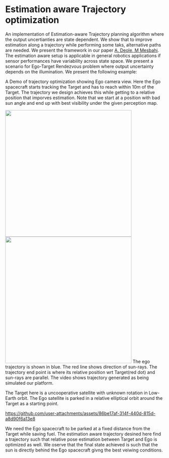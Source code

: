 # Estimation aware Trajectory optimization
An implementation of Estimation-aware Trajectory planning algorithm where the output uncertianties are state dependent. We show that to improve estimation along a trajectory while performing some taks, alternative paths are needed. We present the framework in our paper [A. Deole, M Mesbahi](https://arxiv.org/abs/2501.09192). The estimation aware setup is applicable in general robotics applications if sensor performances have variability across state space. We present a scenario for Ego-Target Rendezvous problem where output uncertainty depends on the illumination. We present the following example:

A Demo of trajectory optimization showing Ego camera view. Here the Ego spacecraft starts tracking the Target and has to reach within 10m of the Target. The 
trajectory we design achieves this while getting to a relative position that imporves estimation. Note that we start at a position with bad sun angle and end up with best visibility under the given perception map.

<img src="https://github.com/user-attachments/assets/0fcdbcd3-5082-466f-9987-a8ec4bc3cecc" width="400" height="400">
<img src="https://github.com/user-attachments/assets/f8daa485-a0e1-4cb3-a686-a0ce0b6c52bb" width="400" height="400">
The ego trajectory is shown in blue. The red line shows direction of sun-rays. The trajectory end point is where its relative position wrt Target(red dot) and sun-rays are parallel. The video shows trajectory generated as being simulated our platform. 

The Target here is a uncooperative satellite with unknown rotation in Low-Earth orbit. The Ego satellite is parked in a relative elliptical orbit around the Target as a starting point.


<!--https://github.com/user-attachments/assets/8add4fe1-832a-43e6-a161-e226e89abac3-->


https://github.com/user-attachments/assets/86be17af-314f-440d-815d-a8d90f6a13e8



We need the Ego spacecraft to be parked at a fixed distance from the Target while saving fuel. The estimation aware trajectory desined here find a trajectory such that relative pose estimation between Target and Ego is optimized as well. We oserve that the final state achieved is such that the sun is directly behind the Ego spacecraft givng the best veiwing conditions.

